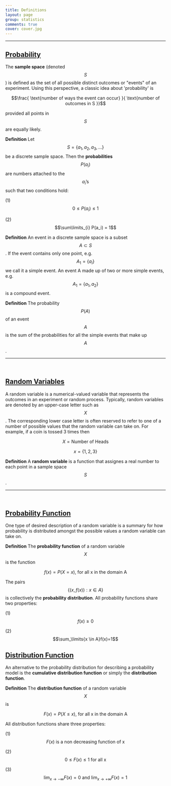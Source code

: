 ```yaml
---
title: Definitions
layout: page
group: statistics
comments: true
cover: cover.jpg
---
```


<hr/>

## <a href="#probability" name="probability">Probability</a>

The **sample space** (denoted $$S$$) is defined as the set of all possible distinct outcomes or "events" of an experiment. Using this perspective, a classic idea about 'probability' is

$$\frac{ \text{number of ways the event can occur} }{ \text{number of outcomes in S }}$$

provided all points in $$S$$ are equally likely.

**Definition** Let $$S = \{a_1, a_2, a_3, ...\}$$ be a discrete sample space. Then the **probabilities** $$P(a_i)$$ are numbers attached to the $$a_i\text{'s}$$ such that two conditions hold:

(1) $$0 \leq P(a_i) \leq1$$

(2) $$\sum\limits_{i} P(a_i) = 1$$


**Definition** An event in a discrete sample space is a subset $$A\subset S$$. If the event contains only one point, e.g. $$A_1 = \{a_i\}$$ we call it a simple event. An event A made up of two or more simple events, e.g. $$A_1 = \{a_1, a_2\}$$ is a compound event.

**Definition** The probability $$P(A)$$ of an event $$A$$ is the sum of the probabilities for all the simple events that make up $$A$$.

***
<br/>

## <a href="#randomVariables" name="randomVariables">Random Variables</a>

A random variable is a numerical-valued variable that represents the outcomes in an experiment or random process. Typically, random variables are denoted by an upper-case letter such as $$X$$. The corresponding lower case letter is often reserved to refer to one of a number of possible values that the random variable can take on. For example, if a coin is tossed 3 times then

$$X=\text{Number of Heads}$$

$$x=\{1, 2, 3\}$$

**Definition** A **random variable** is a function that assignes a real number to each point in a sample space $$S$$.

***
<br/>

## <a href="#probabilityFunction" name="probabilityFunction">Probability Function</a>

One type of desired description of a random variable is a summary for how probability is distributed amongst the possible values a random variable can take on.

**Definition** The **probability function**  of a random variable $$X$$ is the function

$$f(x)=P(X=x)\text{, for all x in the domain A }$$

The pairs $$\{(x, f(x)):x \in A\}$$ is collectively the **probability distribution**. All probability functions share two properties:

(1) $$f(x)\geq0$$

(2) $$\sum_\limits{x \in A}f(x)=1$$

## <a href="#distributionFunction" name="distributionFunction">Distribution Function</a>

An alternative to the probability distribution for describing a probability model is the **cumulative distribution function** or simply the **distribution function**.

**Definition** The **distribution function** of a random variable $$X$$ is

$$F(x)=P(X\leq x)\text{, for all x in the domain A }$$

All distribution functions share three properties:

(1) $$F(x)\text{ is a non decreasing function of x}$$

(2) $$0\leq F(x) \leq 1 \text{  for all x }$$

(3) $$\lim_{x\to-\infty} F(x)=0 \text{ and } \lim_{x\to+\infty} F(x)=1$$
